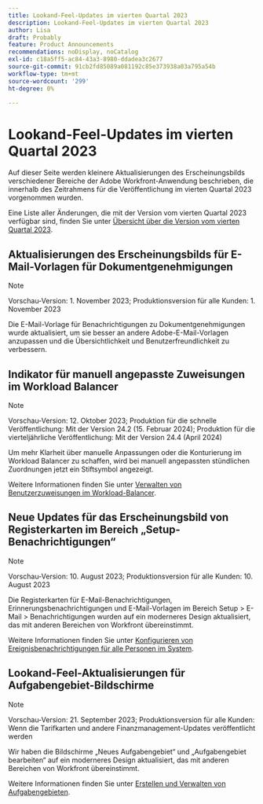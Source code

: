 ```yaml
---
title: Lookand-Feel-Updates im vierten Quartal 2023
description: Lookand-Feel-Updates im vierten Quartal 2023
author: Lisa
draft: Probably
feature: Product Announcements
recommendations: noDisplay, noCatalog
exl-id: c18a5ff5-ac84-43a3-8980-ddadea3c2677
source-git-commit: 91cb2fd85089a081192c85e373938a03a795a54b
workflow-type: tm+mt
source-wordcount: '299'
ht-degree: 0%

---
```


# Lookand-Feel-Updates im vierten Quartal 2023

Auf dieser Seite werden kleinere Aktualisierungen des Erscheinungsbilds verschiedener Bereiche der Adobe Workfront-Anwendung beschrieben, die innerhalb des Zeitrahmens für die Veröffentlichung im vierten Quartal 2023 vorgenommen wurden.

Eine Liste aller Änderungen, die mit der Version vom vierten Quartal 2023 verfügbar sind, finden Sie unter [Übersicht über die Version vom vierten Quartal 2023](/help/quicksilver/product-announcements/product-releases/23-q4-release-activity/23-q4-release-overview.md).

## Aktualisierungen des Erscheinungsbilds für E-Mail-Vorlagen für Dokumentgenehmigungen

>[!NOTE]
>
>Vorschau-Version: 1. November 2023; Produktionsversion für alle Kunden: 1. November 2023

Die E-Mail-Vorlage für Benachrichtigungen zu Dokumentgenehmigungen wurde aktualisiert, um sie besser an andere Adobe-E-Mail-Vorlagen anzupassen und die Übersichtlichkeit und Benutzerfreundlichkeit zu verbessern.

## Indikator für manuell angepasste Zuweisungen im Workload Balancer

>[!NOTE]
>
>Vorschau-Version: 12. Oktober 2023; Produktion für die schnelle Veröffentlichung: Mit der Version 24.2 (15. Februar 2024); Produktion für die vierteljährliche Veröffentlichung: Mit der Version 24.4 (April 2024)

Um mehr Klarheit über manuelle Anpassungen oder die Konturierung im Workload Balancer zu schaffen, wird bei manuell angepassten stündlichen Zuordnungen jetzt ein Stiftsymbol angezeigt.

Weitere Informationen finden Sie unter [Verwalten von Benutzerzuweisungen im Workload-Balancer](/help/quicksilver/resource-mgmt/workload-balancer/manage-user-allocations-workload-balancer.md).

## Neue Updates für das Erscheinungsbild von Registerkarten im Bereich „Setup-Benachrichtigungen“

>[!NOTE]
>
>Vorschau-Version: 10. August 2023; Produktionsversion für alle Kunden: 10. August 2023

Die Registerkarten für E-Mail-Benachrichtigungen, Erinnerungsbenachrichtigungen und E-Mail-Vorlagen im Bereich Setup > E-Mail > Benachrichtigungen wurden auf ein moderneres Design aktualisiert, das mit anderen Bereichen von Workfront übereinstimmt.

Weitere Informationen finden Sie unter [Konfigurieren von Ereignisbenachrichtigungen für alle Personen im System](/help/quicksilver/administration-and-setup/manage-workfront/emails/configure-event-notifications-for-everyone-in-the-system.md).

## Lookand-Feel-Aktualisierungen für Aufgabengebiet-Bildschirme

>[!NOTE]
>
>Vorschau-Version: 21. September 2023; Produktionsversion für alle Kunden: Wenn die Tarifkarten und andere Finanzmanagement-Updates veröffentlicht werden

Wir haben die Bildschirme „Neues Aufgabengebiet“ und „Aufgabengebiet bearbeiten“ auf ein moderneres Design aktualisiert, das mit anderen Bereichen von Workfront übereinstimmt.

Weitere Informationen finden Sie unter [Erstellen und Verwalten von Aufgabengebieten](/help/quicksilver/administration-and-setup/set-up-workfront/organizational-setup/create-manage-job-roles.md).
